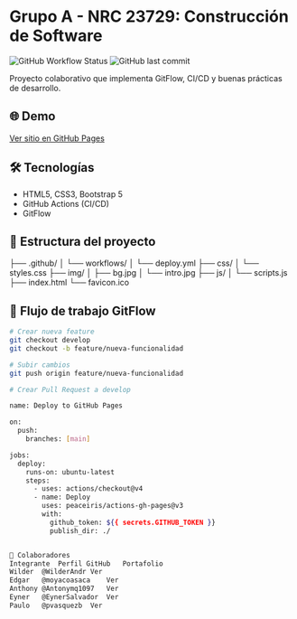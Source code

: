 # Grupo A - NRC 23729: Construcción de Software

![GitHub Workflow Status](https://img.shields.io/github/actions/workflow/status/tu-usuario/tu-repo/deploy.yml?style=flat-square)
![GitHub last commit](https://img.shields.io/github/last-commit/tu-usuario/tu-repo?style=flat-square)

Proyecto colaborativo que implementa GitFlow, CI/CD y buenas prácticas de desarrollo.

## 🌐 Demo
[Ver sitio en GitHub Pages](https://tu-usuario.github.io/tu-repo/)

## 🛠️ Tecnologías
- HTML5, CSS3, Bootstrap 5
- GitHub Actions (CI/CD)
- GitFlow

## 📂 Estructura del proyecto
├── .github/
│ └── workflows/
│ └── deploy.yml
├── css/
│ └── styles.css
├── img/
│ ├── bg.jpg
│ └── intro.jpg
├── js/
│ └── scripts.js
├── index.html
└── favicon.ico



## 🔀 Flujo de trabajo GitFlow
```bash
# Crear nueva feature
git checkout develop
git checkout -b feature/nueva-funcionalidad

# Subir cambios
git push origin feature/nueva-funcionalidad

# Crear Pull Request a develop

name: Deploy to GitHub Pages

on:
  push:
    branches: [main]

jobs:
  deploy:
    runs-on: ubuntu-latest
    steps:
      - uses: actions/checkout@v4
      - name: Deploy
        uses: peaceiris/actions-gh-pages@v3
        with:
          github_token: ${{ secrets.GITHUB_TOKEN }}
          publish_dir: ./


👥 Colaboradores
Integrante	Perfil GitHub	Portafolio
Wilder	@WilderAndr	Ver
Edgar	@moyacoasaca	Ver
Anthony	@Antonymq1097	Ver
Eyner	@EynerSalvador	Ver
Paulo	@pvasquezb	Ver

